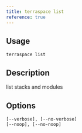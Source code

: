 ```yaml
---
title: terraspace list
reference: true
---
```


## Usage

    terraspace list

## Description

list stacks and modules


## Options

```
[--verbose], [--no-verbose]  
[--noop], [--no-noop]        
```

